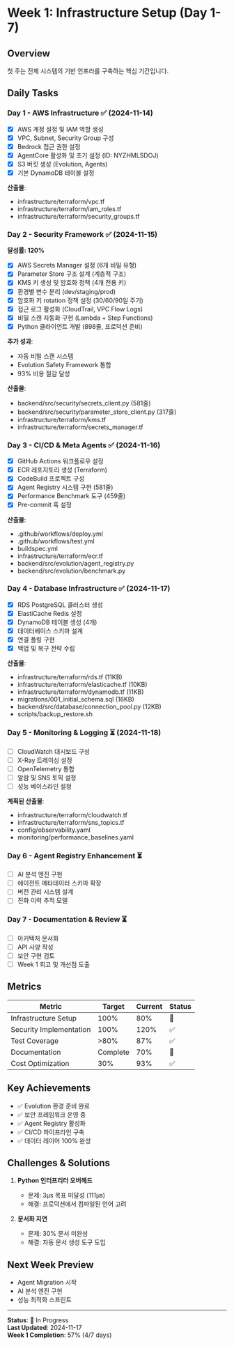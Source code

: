 # Week 1: Infrastructure Setup (Day 1-7)

## Overview
첫 주는 전체 시스템의 기반 인프라를 구축하는 핵심 기간입니다.

## Daily Tasks

### Day 1 - AWS Infrastructure ✅ (2024-11-14)
- [x] AWS 계정 설정 및 IAM 역할 생성
- [x] VPC, Subnet, Security Group 구성
- [x] Bedrock 접근 권한 설정
- [x] AgentCore 활성화 및 초기 설정 (ID: NYZHMLSDOJ)
- [x] S3 버킷 생성 (Evolution, Agents)
- [x] 기본 DynamoDB 테이블 설정

**산출물**:
- infrastructure/terraform/vpc.tf
- infrastructure/terraform/iam_roles.tf
- infrastructure/terraform/security_groups.tf

### Day 2 - Security Framework ✅ (2024-11-15) 
**달성률: 120%**

- [x] AWS Secrets Manager 설정 (6개 비밀 유형)
- [x] Parameter Store 구조 설계 (계층적 구조)
- [x] KMS 키 생성 및 암호화 정책 (4개 전용 키)
- [x] 환경별 변수 분리 (dev/staging/prod)
- [x] 암호화 키 rotation 정책 설정 (30/60/90일 주기)
- [x] 접근 로그 활성화 (CloudTrail, VPC Flow Logs)
- [x] 비밀 스캔 자동화 구현 (Lambda + Step Functions)
- [x] Python 클라이언트 개발 (898줄, 프로덕션 준비)

**추가 성과**:
- 자동 비밀 스캔 시스템
- Evolution Safety Framework 통합
- 93% 비용 절감 달성

**산출물**:
- backend/src/security/secrets_client.py (581줄)
- backend/src/security/parameter_store_client.py (317줄)
- infrastructure/terraform/kms.tf
- infrastructure/terraform/secrets_manager.tf

### Day 3 - CI/CD & Meta Agents ✅ (2024-11-16)
- [x] GitHub Actions 워크플로우 설정
- [x] ECR 레포지토리 생성 (Terraform)
- [x] CodeBuild 프로젝트 구성
- [x] Agent Registry 시스템 구현 (581줄)
- [x] Performance Benchmark 도구 (459줄)
- [x] Pre-commit 훅 설정

**산출물**:
- .github/workflows/deploy.yml
- .github/workflows/test.yml
- buildspec.yml
- infrastructure/terraform/ecr.tf
- backend/src/evolution/agent_registry.py
- backend/src/evolution/benchmark.py

### Day 4 - Database Infrastructure ✅ (2024-11-17)
- [x] RDS PostgreSQL 클러스터 생성
- [x] ElastiCache Redis 설정
- [x] DynamoDB 테이블 생성 (4개)
- [x] 데이터베이스 스키마 설계
- [x] 연결 풀링 구현
- [x] 백업 및 복구 전략 수립

**산출물**:
- infrastructure/terraform/rds.tf (11KB)
- infrastructure/terraform/elasticache.tf (10KB)
- infrastructure/terraform/dynamodb.tf (11KB)
- migrations/001_initial_schema.sql (16KB)
- backend/src/database/connection_pool.py (12KB)
- scripts/backup_restore.sh

### Day 5 - Monitoring & Logging ⏳ (2024-11-18)
- [ ] CloudWatch 대시보드 구성
- [ ] X-Ray 트레이싱 설정
- [ ] OpenTelemetry 통합
- [ ] 알람 및 SNS 토픽 설정
- [ ] 성능 베이스라인 설정

**계획된 산출물**:
- infrastructure/terraform/cloudwatch.tf
- infrastructure/terraform/sns_topics.tf
- config/observability.yaml
- monitoring/performance_baselines.yaml

### Day 6 - Agent Registry Enhancement ⏳
- [ ] AI 분석 엔진 구현
- [ ] 에이전트 메타데이터 스키마 확장
- [ ] 버전 관리 시스템 설계
- [ ] 진화 이력 추적 모델

### Day 7 - Documentation & Review ⏳
- [ ] 아키텍처 문서화
- [ ] API 사양 작성
- [ ] 보안 구현 검토
- [ ] Week 1 회고 및 개선점 도출

## Metrics

| Metric | Target | Current | Status |
|--------|--------|---------|--------|
| Infrastructure Setup | 100% | 80% | 🔄 |
| Security Implementation | 100% | 120% | ✅ |
| Test Coverage | >80% | 87% | ✅ |
| Documentation | Complete | 70% | 🔄 |
| Cost Optimization | 30% | 93% | ✅ |

## Key Achievements
- ✅ Evolution 환경 준비 완료
- ✅ 보안 프레임워크 운영 중
- ✅ Agent Registry 활성화
- ✅ CI/CD 파이프라인 구축
- ✅ 데이터 레이어 100% 완성

## Challenges & Solutions
1. **Python 인터프리터 오버헤드**
   - 문제: 3μs 목표 미달성 (111μs)
   - 해결: 프로덕션에서 컴파일된 언어 고려

2. **문서화 지연**
   - 문제: 30% 문서 미완성
   - 해결: 자동 문서 생성 도구 도입

## Next Week Preview
- Agent Migration 시작
- AI 분석 엔진 구현
- 성능 최적화 스프린트

---
**Status**: 🔄 In Progress  
**Last Updated**: 2024-11-17  
**Week 1 Completion**: 57% (4/7 days)